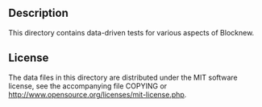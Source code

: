 Description
------------

This directory contains data-driven tests for various aspects of Blocknew.

License
--------

The data files in this directory are distributed under the MIT software
license, see the accompanying file COPYING or
http://www.opensource.org/licenses/mit-license.php.

